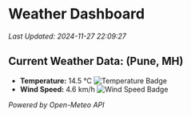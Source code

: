 
# Weather Dashboard

_Last Updated: 2024-11-27 22:09:27_

## Current Weather Data: (Pune, MH)
- **Temperature:** 14.5 °C ![Temperature Badge](https://img.shields.io/badge/Temperature-Low%20Temp-blue)
- **Wind Speed:** 4.6 km/h ![Wind Speed Badge](https://img.shields.io/badge/Wind%20Speed-Low%20Wind-blue)

*Powered by Open-Meteo API*
